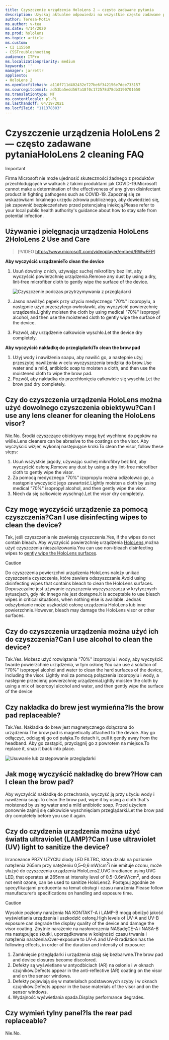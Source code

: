 ```yaml
---
title: Czyszczenie urządzenia HoloLens 2 — często zadawane pytania
description: Uzyskaj aktualne odpowiedzi na wszystkie często zadawane pytania dotyczące czyszczenia i konserwacji urządzenia HoloLens 2.
author: Teresa-Motiv
ms.author: v-tea
ms.date: 4/14/2020
ms.prod: hololens
ms.topic: article
ms.custom:
- CI 115560
- CSSTroubleshooting
audience: ITPro
ms.localizationpriority: medium
keywords: ''
manager: jarrettr
appliesto:
- HoloLens 2
ms.openlocfilehash: a110f711d402432e727be6f342156e7dee733157
ms.sourcegitcommit: ad53ba5edd567a18f0c172578d78db3190701650
ms.translationtype: MT
ms.contentlocale: pl-PL
ms.lasthandoff: 04/19/2021
ms.locfileid: "111378303"
---
```

# <a name="hololens-2-cleaning-faq"></a><span data-ttu-id="eb782-103">Czyszczenie urządzenia HoloLens 2 — często zadawane pytania</span><span class="sxs-lookup"><span data-stu-id="eb782-103">HoloLens 2 cleaning FAQ</span></span>

> [!IMPORTANT]  
> <span data-ttu-id="eb782-104">Firma Microsoft nie może ujednosić skuteczności żadnego z produktów przechłodujących w walkach z takimi produktami jak COVID-19.</span><span class="sxs-lookup"><span data-stu-id="eb782-104">Microsoft cannot make a determination of the effectiveness of any given disinfectant product in fighting pathogens such as COVID-19.</span></span> <span data-ttu-id="eb782-105">Zapoznaj się ze wskazówkami lokalnego urzędu zdrowia publicznego, aby dowiedzieć się, jak zapewnić bezpieczeństwo przed potencjalną iniekcją.</span><span class="sxs-lookup"><span data-stu-id="eb782-105">Please refer to your local public health authority's guidance about how to stay safe from potential infection.</span></span>  

## <a name="hololens-2-use-and-care"></a><span data-ttu-id="eb782-106">Używanie i pielęgnacja urządzenia HoloLens 2</span><span class="sxs-lookup"><span data-stu-id="eb782-106">HoloLens 2 Use and Care</span></span>

> [!VIDEO https://www.microsoft.com/videoplayer/embed/RWwEFP]

<!-- <iframe src="https://channel9.msdn.com/Shows/Docs-Mixed-Reality/HoloLens-2-Use-and-Care/player" width="960" height="540" allowFullScreen frameBorder="0" title="HoloLens 2 Use and Care - Microsoft Channel 9 Video"></iframe> -->

<span data-ttu-id="eb782-107">**Aby wyczyścić urządzenie**</span><span class="sxs-lookup"><span data-stu-id="eb782-107">**To clean the device**</span></span>

1. <span data-ttu-id="eb782-108">Usuń dowolny z nich, używając suchej mikrofibry bez lint, aby wyczyścić powierzchnię urządzenia.</span><span class="sxs-lookup"><span data-stu-id="eb782-108">Remove any dust by using a dry, lint-free microfiber cloth to gently wipe the surface of the device.</span></span>

   ![Czyszczenie podczas przytrzymywania z przeglądarki](images/hl2-cleaning.png)

2. <span data-ttu-id="eb782-110">Jasno nawilżyć pępek przy użyciu medycznego "70%" izopropylu, a następnie użyć przeszytego owłosławki, aby wyczyścić powierzchnię urządzenia.</span><span class="sxs-lookup"><span data-stu-id="eb782-110">Lightly moisten the cloth by using medical "70%" isopropyl alcohol, and then use the moistened cloth to gently wipe the surface of the device.</span></span>

3. <span data-ttu-id="eb782-111">Pozwól, aby urządzenie całkowicie wyschło.</span><span class="sxs-lookup"><span data-stu-id="eb782-111">Let the device dry completely.</span></span>

<span data-ttu-id="eb782-112">**Aby wyczyścić nakładkę do przeglądarki**</span><span class="sxs-lookup"><span data-stu-id="eb782-112">**To clean the brow pad**</span></span>

1. <span data-ttu-id="eb782-113">Użyj wody i nawilżenia soapu, aby nawilić go, a następnie użyj przeszytej nawilżenia w celu wyczyszczenia brodzika do brow.</span><span class="sxs-lookup"><span data-stu-id="eb782-113">Use water and a mild, antibiotic soap to moisten a cloth, and then use the moistened cloth to wipe the brow pad.</span></span>
1. <span data-ttu-id="eb782-114">Pozwól, aby nakładka do przechłonięcia całkowicie się wyschła.</span><span class="sxs-lookup"><span data-stu-id="eb782-114">Let the brow pad dry completely.</span></span>

## <a name="can-i-use-any-lens-cleaner-for-cleaning-the-hololens-visor"></a><span data-ttu-id="eb782-115">Czy do czyszczenia urządzenia HoloLens można użyć dowolnego czyszczenia obiektywu?</span><span class="sxs-lookup"><span data-stu-id="eb782-115">Can I use any lens cleaner for cleaning the HoloLens visor?</span></span>

<span data-ttu-id="eb782-116">Nie.</span><span class="sxs-lookup"><span data-stu-id="eb782-116">No.</span></span> <span data-ttu-id="eb782-117">Środki czyszczące obiektywy mogą być wychłone do pępków na wiśle.</span><span class="sxs-lookup"><span data-stu-id="eb782-117">Lens cleaners can be abrasive to the coatings on the visor.</span></span> <span data-ttu-id="eb782-118">Aby wyczyścić wizjer, wykonaj następujące kroki:</span><span class="sxs-lookup"><span data-stu-id="eb782-118">To clean the visor, follow these steps:</span></span>  

1. <span data-ttu-id="eb782-119">Usuń wszystkie jagody, używając suchej mikrofibry bez lint, aby wyczyścić osłonę.</span><span class="sxs-lookup"><span data-stu-id="eb782-119">Remove any dust by using a dry lint-free microfiber cloth to gently wipe the visor.</span></span>
1. <span data-ttu-id="eb782-120">Za pomocą medycznego "70%" izopropylu można odizolować go, a następnie wyczyścić jego zawartość.</span><span class="sxs-lookup"><span data-stu-id="eb782-120">Lightly moisten a cloth by using medical "70%" isopropyl alcohol, and then gently wipe the visor.</span></span>
1. <span data-ttu-id="eb782-121">Niech da się całkowicie wyschnąć.</span><span class="sxs-lookup"><span data-stu-id="eb782-121">Let the visor dry completely.</span></span>

## <a name="can-i-use-disinfecting-wipes-to-clean-the-device"></a><span data-ttu-id="eb782-122">Czy mogę wyczyścić urządzenie za pomocą czyszczenia?</span><span class="sxs-lookup"><span data-stu-id="eb782-122">Can I use disinfecting wipes to clean the device?</span></span>

<span data-ttu-id="eb782-123">Tak, jeśli czyszczenia nie zawierają czyszczenia.</span><span class="sxs-lookup"><span data-stu-id="eb782-123">Yes, if the wipes do not contain bleach.</span></span> <span data-ttu-id="eb782-124">Aby wyczyścić powierzchnię urządzenia [HoloLens,](#hololens-2-use-and-care)można użyć czyszczenia nieszalizowania.</span><span class="sxs-lookup"><span data-stu-id="eb782-124">You can use non-bleach disinfecting wipes to [gently wipe the HoloLens surfaces](#hololens-2-use-and-care).</span></span>  

> [!CAUTION]  
> <span data-ttu-id="eb782-125">Do czyszczenia powierzchni urządzenia HoloLens należy unikać czyszczenia czyszczenia, które zawiera odszyszczanie.</span><span class="sxs-lookup"><span data-stu-id="eb782-125">Avoid using disinfecting wipes that contains bleach to clean the HoloLens surfaces.</span></span> <span data-ttu-id="eb782-126">Dopuszczalne jest używanie czyszczenia wyczyszczacza w krytycznych sytuacjach, gdy nic innego nie jest dostępne.</span><span class="sxs-lookup"><span data-stu-id="eb782-126">It is acceptable to use bleach wipes in critical situations, when nothing else is available.</span></span> <span data-ttu-id="eb782-127">Jednak odszybnianie może uszkodzić osłonę urządzenia HoloLens lub inne powierzchnie.</span><span class="sxs-lookup"><span data-stu-id="eb782-127">However, bleach may damage the HoloLens visor or other surfaces.</span></span>

## <a name="can-i-use-alcohol-to-clean-the-device"></a><span data-ttu-id="eb782-128">Czy do czyszczenia urządzenia można użyć ich do czyszczenia?</span><span class="sxs-lookup"><span data-stu-id="eb782-128">Can I use alcohol to clean the device?</span></span>

<span data-ttu-id="eb782-129">Tak.</span><span class="sxs-lookup"><span data-stu-id="eb782-129">Yes.</span></span> <span data-ttu-id="eb782-130">Możesz użyć rozwiązania "70%" izopropylu i wody, aby wyczyścić twarde powierzchnie urządzenia, w tym osłonę.</span><span class="sxs-lookup"><span data-stu-id="eb782-130">You can use a solution of "70%" isopropyl alcohol and water to clean the hard surfaces of the device, including the visor.</span></span> <span data-ttu-id="eb782-131">Lightly moi za pomocą połączenia izopropylu i wody, a następnie przecieraj powierzchnię urządzenia</span><span class="sxs-lookup"><span data-stu-id="eb782-131">Lightly moisten the cloth by using a mix of isopropyl alcohol and water, and then gently wipe the surface of the device</span></span>

## <a name="is-the-brow-pad-replaceable"></a><span data-ttu-id="eb782-132">Czy nakładka do brew jest wymieńna?</span><span class="sxs-lookup"><span data-stu-id="eb782-132">Is the brow pad replaceable?</span></span>

<span data-ttu-id="eb782-133">Tak.</span><span class="sxs-lookup"><span data-stu-id="eb782-133">Yes.</span></span> <span data-ttu-id="eb782-134">Nakładka do brew jest magnetycznego dołączona do urządzenia.</span><span class="sxs-lookup"><span data-stu-id="eb782-134">The brow pad is magnetically attached to the device.</span></span> <span data-ttu-id="eb782-135">Aby go odłączyć, odciągnij go od pałąka.</span><span class="sxs-lookup"><span data-stu-id="eb782-135">To detach it, pull it gently away from the headband.</span></span> <span data-ttu-id="eb782-136">Aby go zastąpić, przyciągnij go z powrotem na miejsce.</span><span class="sxs-lookup"><span data-stu-id="eb782-136">To replace it, snap it back into place.</span></span>

![Usuwanie lub zastępowanie przeglądarki](images/hololens2-remove-browpad.png)

## <a name="how-can-i-clean-the-brow-pad"></a><span data-ttu-id="eb782-138">Jak mogę wyczyścić nakładkę do brew?</span><span class="sxs-lookup"><span data-stu-id="eb782-138">How can I clean the brow pad?</span></span>

<span data-ttu-id="eb782-139">Aby wyczyścić nakładkę do przechrania, wyczyść ją przy użyciu wody i nawilżenia soap.</span><span class="sxs-lookup"><span data-stu-id="eb782-139">To clean the brow pad, wipe it by using a cloth that's moistened by using water and a mild antibiotic soap.</span></span> <span data-ttu-id="eb782-140">Przed użyciem ponownie zajmij się całkowicie wyschnięciam przeglądarki.</span><span class="sxs-lookup"><span data-stu-id="eb782-140">Let the brow pad dry completely before you use it again.</span></span>

## <a name="can-i-use-ultraviolet-uv-light-to-sanitize-the-device"></a><span data-ttu-id="eb782-141">Czy do czydzenia urządzenia można użyć światła ultraviolet (LAMP)?</span><span class="sxs-lookup"><span data-stu-id="eb782-141">Can I use ultraviolet (UV) light to sanitize the device?</span></span>

<span data-ttu-id="eb782-142">Irranceance PRZY UŻYCIU diody LED FILTRC, która działa na poziomie natężenia 265nm przy natężeniu 0,5–0,6 mW/cm<sup>2</sup>i nie emituje ozonu, może służyć do czyszczenia urządzenia HoloLens2.</span><span class="sxs-lookup"><span data-stu-id="eb782-142">UVC irradiance using UVC LED, that operates at 265nm at intensity level of 0.5-0.6mW/cm<sup>2</sup>, and does not emit ozone, can be used to sanitize HoloLens2.</span></span> <span data-ttu-id="eb782-143">Postępuj zgodnie ze specyfikacjami producenta na temat obsługi i czasu narażenia.</span><span class="sxs-lookup"><span data-stu-id="eb782-143">Please follow manufacturer’s specifications on handling and exposure time.</span></span>

> [!CAUTION]  
> <span data-ttu-id="eb782-144">Wysokie poziomy narażenia NA KONTAKT-A i LAMP-B mogą obniżyć jakość wyświetlania urządzenia i uszkodzić osłonę.</span><span class="sxs-lookup"><span data-stu-id="eb782-144">High levels of UV-A and UV-B exposure can degrade the display quality of the device and damage the visor coating.</span></span> <span data-ttu-id="eb782-145">Zbytnie narażenie na nasłoneczenia NASadęCE-A i NASA-B ma następujące skutki, uporządkowane w kolejności czasu trwania i natężenia narażenia:</span><span class="sxs-lookup"><span data-stu-id="eb782-145">Over-exposure to UV-A and UV-B radiation has the following effects, in order of the duration and intensity of exposure:</span></span>
>  
> 1. <span data-ttu-id="eb782-146">Zamknięcie przeglądarki i urządzenia stają się bezbarwne.</span><span class="sxs-lookup"><span data-stu-id="eb782-146">The brow pad and device closures become discolored.</span></span>
> 1. <span data-ttu-id="eb782-147">Defekty są wyświetlane w antyodbiciach (AR) na osłonie i w oknach czujników.</span><span class="sxs-lookup"><span data-stu-id="eb782-147">Defects appear in the anti-reflective (AR) coating on the visor and on the sensor windows.</span></span>
> 1. <span data-ttu-id="eb782-148">Defekty pojawiają się w materiałach podstawowych szyby i w oknach czujników.</span><span class="sxs-lookup"><span data-stu-id="eb782-148">Defects appear in the base materials of the visor and on the sensor windows.</span></span>
> 1. <span data-ttu-id="eb782-149">Wydajność wyświetlania spada.</span><span class="sxs-lookup"><span data-stu-id="eb782-149">Display performance degrades.</span></span>

## <a name="is-the-rear-pad-replaceable"></a><span data-ttu-id="eb782-150">Czy wymień tylny panel?</span><span class="sxs-lookup"><span data-stu-id="eb782-150">Is the rear pad replaceable?</span></span>

<span data-ttu-id="eb782-151">Nie.</span><span class="sxs-lookup"><span data-stu-id="eb782-151">No.</span></span>
